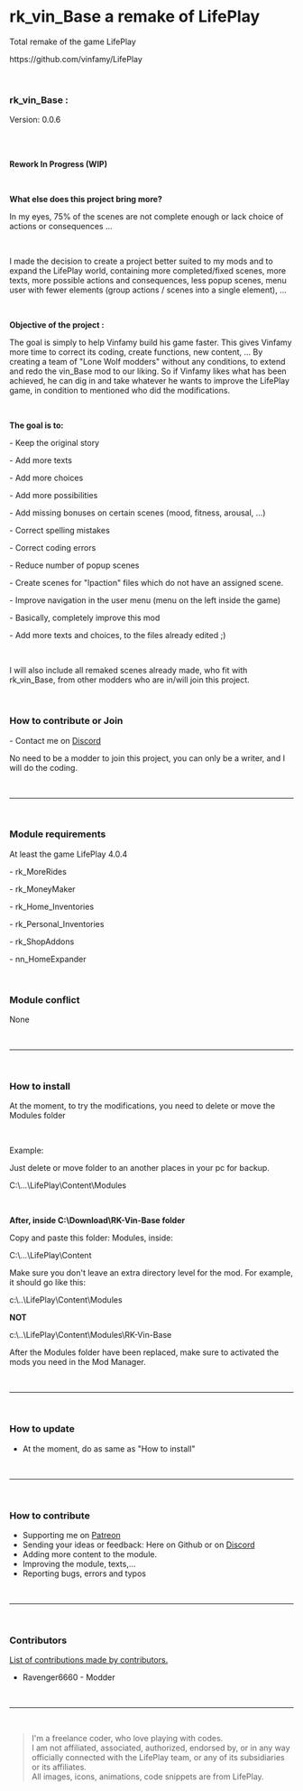 <h1>rk_vin_Base a remake of LifePlay</h1>
<p>Total remake of the game LifePlay</p>
<p>https://github.com/vinfamy/LifePlay</p>
<br>
<h3>rk_vin_Base :</h3>
<p>Version: 0.0.6</p>
<br>
<br>
<p><strong>Rework In Progress (WIP)</strong></p>
<br>
<p><strong>What else does this project bring more?</strong></p>
<p>In my eyes, 75% of the scenes are not complete enough or lack choice of actions or consequences ...</p>
<br>
<p>I made the decision to create a project better suited to my mods and to expand the LifePlay world, containing more completed/fixed scenes, more texts, more possible actions and consequences, less popup scenes, menu user with fewer elements (group actions / scenes into a single element), ...</p>
<br>
<p><strong>Objective of the project :</strong></p>
<p>The goal is simply to help Vinfamy build his game faster. This gives Vinfamy more time to correct its coding, create functions, new content, ... By creating a team of "Lone Wolf modders" without any conditions, to extend and redo the vin_Base mod to our liking. So if Vinfamy likes what has been achieved, he can dig in and take whatever he wants to improve the LifePlay game, in condition to mentioned who did the modifications.</p>
<br>
<p><strong>The goal is to:</strong></p>
<p>- Keep the original story</p>
<p>- Add more texts</p>
<p>- Add more choices</p>
<p>- Add more possibilities</p>
<p>- Add missing bonuses on certain scenes (mood, fitness, arousal, ...)</p>
<p>- Correct spelling mistakes</p>
<p>- Correct coding errors</p>
<p>- Reduce number of popup scenes</p>
<p>- Create scenes for "lpaction" files which do not have an assigned scene.</p>
<p>- Improve navigation in the user menu (menu on the left inside the game)</p>
<p>- Basically, completely improve this mod</p>
<p>- Add more texts and choices, to the files already edited ;)</p>
<br>
<p>I will also include all remaked scenes already made, who fit with rk_vin_Base, from other modders who are in/will join this project.</p>
<br>
<h3>How to contribute or Join</h3>
<p>- Contact me on <a href="https://discord.gg/d3U9E2wb4Y">Discord</a></p>
<p>No need to be a modder to join this project, you can only be a writer, and I will do the coding.<p>
<br>
<hr>
<br>
<h3>Module requirements</h3>
<p>At least the game LifePlay 4.0.4</p>
<p>- rk_MoreRides </p>
<p>- rk_MoneyMaker</p>
<p>- rk_Home_Inventories</p>
<p>- rk_Personal_Inventories</p>
<p>- rk_ShopAddons</p>
<p>- nn_HomeExpander</p>
<br>
<h3>Module conflict</h3>
<p>None</p>
<br>
<hr>
<br>
<h3> How to install</h3>
<p>At the moment, to try the modifications, you need to delete or move the Modules folder</p>
<br>
<p>Example:</p>
<p>Just delete or move folder to an another places in your pc for backup.</p>
<p>C:\...\LifePlay\Content\Modules</p>
<br>
<p><strong>After, inside C:\Download\RK-Vin-Base folder</strong></p>
<p>Copy and paste this folder: Modules, inside:</p>
<p>C:\...\LifePlay\Content</p>
<p>Make sure you don't leave an extra directory level for the mod. For example, it should go like this:</p>
<p>c:\..\LifePlay\Content\Modules</p>
<p><strong>NOT</strong></p>
<p>c:\..\LifePlay\Content\Modules\RK-Vin-Base</p>
<p>After the Modules folder have been replaced, make sure to activated the mods you need in the Mod Manager.</p>
<br>
<hr>
<br>
<h3> How to update</h3>
<ul>
<li>At the moment, do as same as "How to install"</li>
</ul>
<br>
<hr>
<br>
<h3>How to contribute</h3>
<ul>
<li>Supporting me on <a href="https://www.patreon.com/raiderknight">Patreon</a></li>
<li>Sending your ideas or feedback: Here on Github or on <a href="https://discord.gg/d3U9E2wb4Y">Discord</a></li>
<li>Adding more content to the module.</li>
<li>Improving the module, texts,...</li>
<li>Reporting bugs, errors and typos</li>
</ul>
<br>
<hr>
<br>
<h3>Contributors</h3>
<a href="https://raiderknight-mods.fandom.com/wiki/List_of_contributors_for_Remake_of_LifePlay" title="List of contributions">List of contributions made by contributors.</a>
<br>
<ul><li>Ravenger6660 - Modder
</li></ul>
<br>
<hr>
<br>
<blockquote> I'm a freelance coder, who love playing with codes.<br>
I am not affiliated, associated, authorized, endorsed by, or in any way officially connected with the LifePlay team, or any of its subsidiaries or its affiliates.<br>
All images, icons, animations, code snippets are from LifePlay.</blockquote>